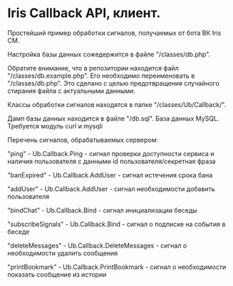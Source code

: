 # Iris Callback API, клиент.

Простейший пример обработки сигналов, получаемых от бота ВК Iris CM.

Настройка базы данных сожедержится в файле "/classes/db.php".

Обратите внимание, что в репозитории находится файл "/classes/db.example.php". Его необходимо переименовать в "/classes/db.php". Это сделано с целью предотвращения случайного стирания файла с актуальными данными.

Классы обработки сигналов находятся в папке "/classes/Ub/Callback/".

Дамп базы данных находится в файле "/db.sql". База данных MySQL. Требуется модуль curl и mysqli

Перечень сигналов, обрабатываемых сервером:

"ping" - Ub.Callback.Ping - сигнал проверки доступности сервиса и наличия пользователя с данными id пользователя/секретная фраза

"banExpired" - Ub.Callback.AddUser - сигнал истечения срока бана

"addUser" - Ub.Callback.AddUser - сигнал необходимости добавить пользователя

"bindChat" - Ub.Callback.Bind - сигнал инициализации беседы

"subscribeSignals" - Ub.Callback.Bind - сигнал о подписке на события в беседе

"deleteMessages" - Ub.Callback.DeleteMessages - сигнал о необходимости удалить сообщения

"printBookmark" - Ub.Callback.PrintBookmark - сигнал о необходимости показать сообщение из истории

